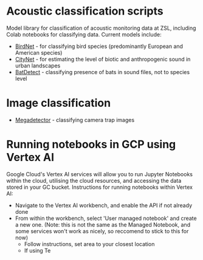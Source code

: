 # Acoustic classification scripts
Model library for classification of acoustic monitoring data at ZSL, including Colab notebooks for classifying data. Current models include:

- [BirdNet](https://github.com/kahst/BirdNET-Analyzer) - for classifying bird species (predominantly European and American species)
- [CityNet](https://github.com/mdfirman/CityNet) - for estimating the level of biotic and anthropogenic sound in urban landscapes
- [BatDetect](https://github.com/macaodha/batdetect) - classifying presence of bats in sound files, not to species level


# Image classification
- [Megadetector](https://github.com/microsoft/CameraTraps/blob/main/detection/megadetector_colab.ipynb) - classifying camera trap images

# Running notebooks in GCP using Vertex AI
Google Cloud's Vertex AI services will allow you to run Jupyter Notebooks within the cloud, utilising the cloud resources, and accessing the data stored in your GC bucket. Instructions for running notebooks within Vertex AI:

- Navigate to the Vertex AI workbench, and enable the API if not already done
- From within the workbench, select 'User managed notebook' and create a new one. (Note: this is not the same as the Managed Notebook, and some services won't work as nicely, so reccomend to stick to this for now)
    - Follow instructions, set area to your closest location
    - If using Te  
